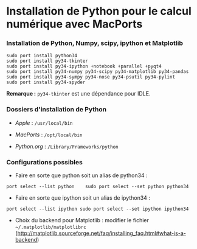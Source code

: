 # Installation de Python pour le calcul numérique avec MacPorts


### Installation de Python, Numpy, scipy, ipython et Matplotlib

```
sudo port install python34
sudo port install py34-tkinter
sudo port install py34-ipython +notebook +parallel +pyqt4
sudo port install py34-numpy py34-scipy py34-matplotlib py34-pandas 
sudo port install py34-sympy py34-nose py34-psutil py34-pylint
sudo port install py34-spyder
```

**Remarque :** `py34-tkinter` est une dépendance pour IDLE.


### Dossiers d'installation de Python

- *Apple* : `/usr/local/bin`

- *MacPorts* : `/opt/local/bin`

- *Python.org* : `/Library/Frameworks/python`


### Configurations possibles

- Faire en sorte que python soit un alias de python34 :
  
```
port select --list python    sudo port select --set python python34
```

- Faire en sorte que ipython soit un alias de  ipython34 : 
 
```
port select --list ipython sudo port select --set ipython ipython34
```

- Choix du backend pour Matplotlib : 
	modifier le fichier  `~/.matplotlib/matplotlibrc` (http://matplotlib.sourceforge.net/faq/installing_faq.html#what-is-a-backend)
